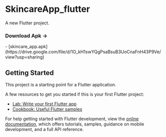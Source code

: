 # SkincareApp_flutter

A new Flutter project.

<h3>Download Apk -></h3>
- [skincare_app.apk](https://drive.google.com/file/d/1O_kH1swYQgPsaBsuB3UoCnaFnH43P9Ve/view?usp=sharing)

## Getting Started

This project is a starting point for a Flutter application.

A few resources to get you started if this is your first Flutter project:

- [Lab: Write your first Flutter app](https://docs.flutter.dev/get-started/codelab)
- [Cookbook: Useful Flutter samples](https://docs.flutter.dev/cookbook)

For help getting started with Flutter development, view the
[online documentation](https://docs.flutter.dev/), which offers tutorials,
samples, guidance on mobile development, and a full API reference.
